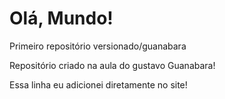 # Olá, Mundo!
Primeiro repositório versionado/guanabara

Repositório criado na aula do gustavo Guanabara!

Essa linha eu adicionei diretamente no site!
